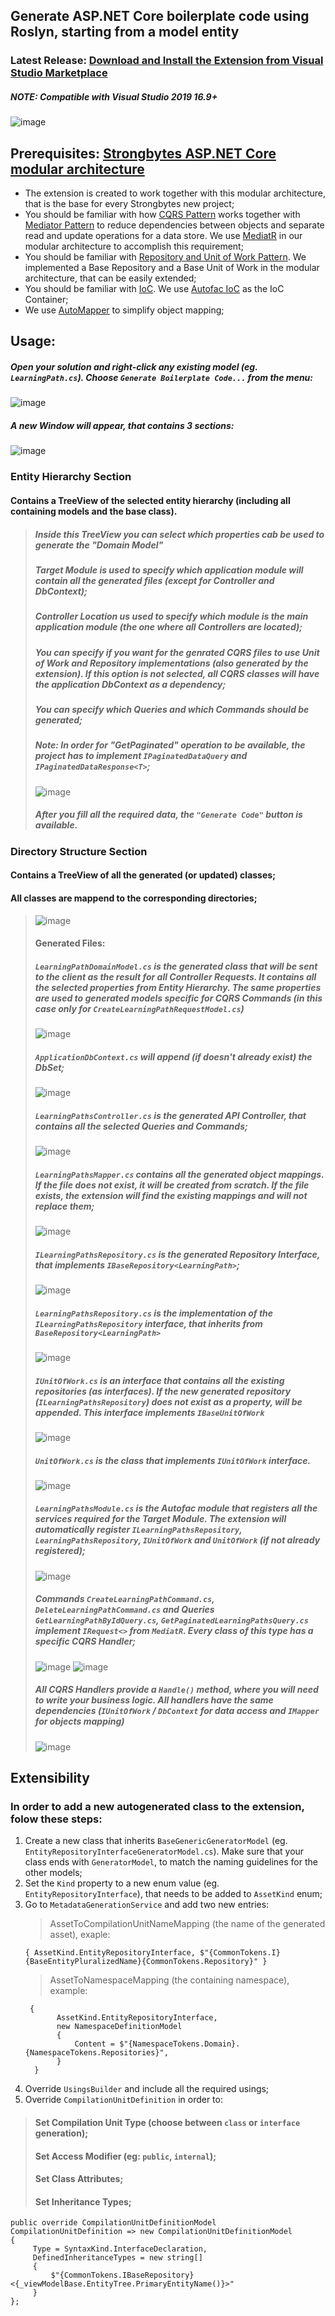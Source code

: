 ## Generate ASP.NET Core boilerplate code using Roslyn, starting from a model entity

### Latest Release: [Download and Install the Extension from Visual Studio Marketplace](https://marketplace.visualstudio.com/items?itemName=Strongbytes.boilerplate-code-generator)
##### NOTE: Compatible with Visual Studio 2019 16.9+
![image](https://user-images.githubusercontent.com/2210051/123601678-a08b1080-d800-11eb-9794-e81e31fc0462.png)


## Prerequisites: [Strongbytes ASP.NET Core modular architecture](https://github.com/Strongbytes/Knowledge-Spread)
* The extension is created to work together with this modular architecture, that is the base for every Strongbytes new project;
* You should be familiar with how [CQRS Pattern](https://martinfowler.com/bliki/CQRS.html) works together with [Mediator Pattern](https://refactoring.guru/design-patterns/mediator) to reduce dependencies between objects and separate read and update operations for a data store. We use [MediatR](https://github.com/jbogard/MediatR) in our modular architecture to accomplish this requirement;
* You should be familiar with [Repository and Unit of Work Pattern](https://www.programmingwithwolfgang.com/repository-and-unit-of-work-pattern/). We implemented a Base Repository and a Base Unit of Work in the modular architecture, that can be easily extended;
* You should be familiar with [IoC](https://en.wikipedia.org/wiki/Inversion_of_control). We use [Autofac IoC](https://github.com/autofac/Autofac) as the IoC Container;
* We use [AutoMapper](https://github.com/AutoMapper/AutoMapper) to simplify object mapping;

## Usage:
##### Open your solution and right-click any existing model (eg. `LearningPath.cs`). Choose `Generate Boilerplate Code...` from the menu:
![image](https://user-images.githubusercontent.com/2210051/123590754-be05ad80-d7f3-11eb-80a7-d2be1b5a7097.png)
##### A new Window will appear, that contains 3 sections:
![image](https://user-images.githubusercontent.com/2210051/123591067-353b4180-d7f4-11eb-9821-e2534479fe8d.png)

### Entity Hierarchy Section
#### Contains a TreeView of the selected entity hierarchy (including all containing models and the base class). 
> ##### Inside this TreeView you can select which properties cab be used to generate the *"Domain Model"*
> ##### *Target Module* is used to specify which application module will contain all the generated files (except for Controller and DbContext);
> ##### *Controller Location* us used to specify which module is the main application module (the one where all Controllers are located);
> ##### You can specify if you want for the genrated CQRS files to use Unit of Work and Repository implementations (also generated by the extension). If this option is not selected, all CQRS classes will have the application DbContext as a dependency;
> ##### You can specify which Queries and which Commands should be generated;
> ##### Note: In order for "GetPaginated" operation to be available, the project has to implement `IPaginatedDataQuery` and `IPaginatedDataResponse<T>`;
> ![image](https://user-images.githubusercontent.com/2210051/123592068-6ff1a980-d7f5-11eb-8762-053f4cc76cd6.png)
> ##### After you fill all the required data, the `"Generate Code"` button is available.

### Directory Structure Section
#### Contains a TreeView of all the generated (or updated) classes;
#### All classes are mappend to the corresponding directories;
> ![image](https://user-images.githubusercontent.com/2210051/123592556-06be6600-d7f6-11eb-898a-281b857b33f6.png)
>
>
> #### Generated Files:
> ##### `LearningPathDomainModel.cs` is the generated class that will be sent to the client as the result for all Controller Requests. It contains all the selected properties from Entity Hierarchy. The same properties are used to generated models specific for CQRS Commands (in this case only for `CreateLearningPathRequestModel.cs`)
> ![image](https://user-images.githubusercontent.com/2210051/123593077-c57a8600-d7f6-11eb-9deb-e7232a558474.png)
>
> ##### `ApplicationDbContext.cs` will append (if doesn't already exist) the DbSet;
> ![image](https://user-images.githubusercontent.com/2210051/123594003-d1b31300-d7f7-11eb-9182-5371747d28f1.png)
> 
> ##### `LearningPathsController.cs` is the generated API Controller, that contains all the selected Queries and Commands;
> ![image](https://user-images.githubusercontent.com/2210051/123594120-feffc100-d7f7-11eb-9659-ea5ba07fe920.png)
>
> ##### `LearningPathsMapper.cs` contains all the generated object mappings. If the file does not exist, it will be created from scratch. If the file exists, the extension will find the existing mappings and will not replace them;
> ![image](https://user-images.githubusercontent.com/2210051/123594302-366e6d80-d7f8-11eb-9235-399c84bbf114.png)
>
> ##### `ILearningPathsRepository.cs` is the generated Repository Interface, that implements `IBaseRepository<LearningPath>`;
> ![image](https://user-images.githubusercontent.com/2210051/123594529-7d5c6300-d7f8-11eb-8e1f-1998f31d627a.png)
>
> ##### `LearningPathsRepository.cs` is the implementation of the `ILearningPathsRepository` interface, that inherits from `BaseRepository<LearningPath>`
> ![image](https://user-images.githubusercontent.com/2210051/123594846-daf0af80-d7f8-11eb-91e4-0081418f0c1d.png)
>
> ##### `IUnitOfWork.cs` is an interface that contains all the existing repositories (as interfaces). If the new generated repository (`ILearningPathsRepository`) does not exist as a property, will be appended. This interface implements `IBaseUnitOfWork`
> ![image](https://user-images.githubusercontent.com/2210051/123595013-125f5c00-d7f9-11eb-89d6-a8720e3f2085.png)
>
> ##### `UnitOfWork.cs` is the class that implements `IUnitOfWork` interface. 
> ![image](https://user-images.githubusercontent.com/2210051/123595182-46d31800-d7f9-11eb-9b25-d5401c00718e.png)
>
> ##### `LearningPathsModule.cs` is the Autofac module that registers all the services required for the *Target Module*. The extension will automatically register `ILearningPathsRepository`, `LearningPathsRepository`, `IUnitOfWork` and `UnitOfWork` (if not already registered);
> ![image](https://user-images.githubusercontent.com/2210051/123595477-9f0a1a00-d7f9-11eb-8328-8fa33ed20fb3.png)
> 
> ##### Commands `CreateLearningPathCommand.cs`, `DeleteLearningPathCommand.cs` and Queries `GetLearningPathByIdQuery.cs`, `GetPaginatedLearningPathsQuery.cs` implement `IRequest<>` from `MediatR`. Every class of this type has a specific CQRS Handler;
> ![image](https://user-images.githubusercontent.com/2210051/123596816-4dfb2580-d7fb-11eb-9277-7ec6dd22eaab.png)
> ![image](https://user-images.githubusercontent.com/2210051/123596853-55223380-d7fb-11eb-9b64-1337b26ebb76.png)
> 
> ##### All CQRS Handlers provide a `Handle()` method, where you will need to write your business logic. All handlers have the same dependencies (`IUnitOfWork` / `DbContext` for data access and `IMapper` for objects mapping)
> ![image](https://user-images.githubusercontent.com/2210051/123596925-68cd9a00-d7fb-11eb-9599-e22d85f5594f.png)

## Extensibility
### In order to add a new autogenerated class to the extension, folow these steps:
1. Create a new class that inherits `BaseGenericGeneratorModel` (eg. `EntityRepositoryInterfaceGeneratorModel.cs`). Make sure that your class ends with `GeneratorModel`, to match the naming guidelines for the other models;
2. Set the `Kind` property to a new enum value (eg. `EntityRepositoryInterface`), that needs to be added to `AssetKind` enum;
3. Go to `MetadataGenerationService` and add two new entries:
    > AssetToCompilationUnitNameMapping (the name of the generated asset), exaple:
    ```
    { AssetKind.EntityRepositoryInterface, $"{CommonTokens.I}{BaseEntityPluralizedName}{CommonTokens.Repository}" }
    ```
    >
    > AssetToNamespaceMapping (the containing namespace), example:
    ```
     {
           AssetKind.EntityRepositoryInterface,
           new NamespaceDefinitionModel
           {
               Content = $"{NamespaceTokens.Domain}.{NamespaceTokens.Repositories}",
           }
      }
      ```
4. Override `UsingsBuilder` and include all the required usings;
5. Override `CompilationUnitDefinition` in order to:
> #### Set Compilation Unit Type (choose between `class` or `interface` generation);
> #### Set Access Modifier (eg: `public`, `internal`);
> #### Set Class Attributes;
> #### Set Inheritance Types;
```
public override CompilationUnitDefinitionModel CompilationUnitDefinition => new CompilationUnitDefinitionModel
{
     Type = SyntaxKind.InterfaceDeclaration,
     DefinedInheritanceTypes = new string[]
     {
         $"{CommonTokens.IBaseRepository}<{_viewModelBase.EntityTree.PrimaryEntityName()}>"
     }
};
```



